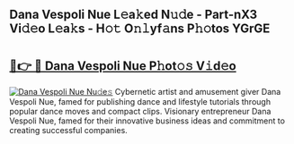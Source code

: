 ## Dana Vespoli Nue L𝚎a𝚔ed N𝚞𝚍e - Part-nX3 Vi𝚍𝚎o L𝚎a𝚔s - H𝚘𝚝 O𝚗𝚕yf𝚊ns P𝚑𝚘tos YGrGE

# <h2><a href="http://kf6ga9.oniu.top/?m=Dana+Vespoli+Nue">🔗👉 🔴 Dana Vespoli Nue P𝚑ot𝚘𝚜 V𝚒d𝚎o</a></h2>

[![Dana Vespoli Nue Nu𝚍e𝚜](https://i.imgur.com/0qMVB7G.gif)](http://kf6ga9.oniu.top/?m=Dana+Vespoli+Nue)
Cybernetic artist and amusement giver Dana Vespoli Nue, famed for publishing dance and lifestyle tutorials through popular dance moves and compact clips. Visionary entrepreneur Dana Vespoli Nue, famed for their innovative business ideas and commitment to creating successful companies.  
